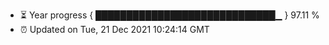 - ⏳ Year progress { █████████████████████████████▁ } 97.11 %
- ⏰ Updated on Tue, 21 Dec 2021 10:24:14 GMT

